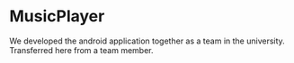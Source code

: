 # MusicPlayer
We developed the android application together as a team in the university.  
Transferred here from a team member.
